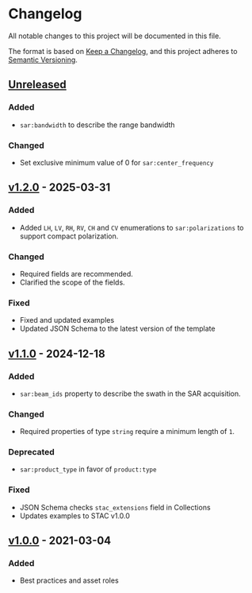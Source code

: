 # Changelog

All notable changes to this project will be documented in this file.

The format is based on [Keep a Changelog](https://keepachangelog.com/en/1.0.0/),
and this project adheres to [Semantic Versioning](https://semver.org/spec/v2.0.0.html).

## [Unreleased]

### Added

- `sar:bandwidth` to describe the range bandwidth

### Changed

- Set exclusive minimum value of 0 for `sar:center_frequency`

## [v1.2.0] - 2025-03-31

### Added

- Added `LH`, `LV`, `RH`, `RV`, `CH` and `CV` enumerations to `sar:polarizations` to support compact polarization.

### Changed

- Required fields are recommended.
- Clarified the scope of the fields.

### Fixed

- Fixed and updated examples
- Updated JSON Schema to the latest version of the template

## [v1.1.0] - 2024-12-18

### Added

- `sar:beam_ids` property to describe the swath in the SAR acquisition.

### Changed

- Required properties of type `string` require a minimum length of `1`.

### Deprecated

- `sar:product_type` in favor of `product:type`

### Fixed

- JSON Schema checks `stac_extensions` field in Collections
- Updates examples to STAC v1.0.0

## [v1.0.0] - 2021-03-04

### Added

- Best practices and asset roles

[Unreleased]: <https://github.com/stac-extensions/sar/compare/v1.2.0...main>
[v1.2.0]: <https://github.com/stac-extensions/sar/compare/v1.1.0...v1.2.0>
[v1.1.0]: <https://github.com/stac-extensions/sar/compare/v1.0.0...v1.1.0>
[v1.0.0]: <https://github.com/stac-extensions/sar/tree/v1.0.0>
